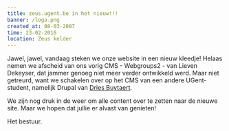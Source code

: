 ```yaml
---
title: zeus.ugent.be in het nieuw!!!
banner: /logo.png
created_at: 08-03-2007
time: 23-02-2016
location: Zeus kelder
---
```


Jawel, jawel, vandaag steken we onze website in een nieuw kleedje!
Helaas nemen we afscheid van ons vorig CMS - Webgroups2 - van Lieven Dekeyser, dat jammer genoeg niet meer verder ontwikkeld werd. Maar niet getreurd, want we schakelen over op het CMS van een andere UGent-student, namelijk Drupal van <a href="http://buytaert.net/">Dries Buytaert</a>.

We zijn nog druk in de weer om alle content over te zetten naar de nieuwe site. Maar we hopen dat jullie er alvast van genieten!

Het bestuur.
